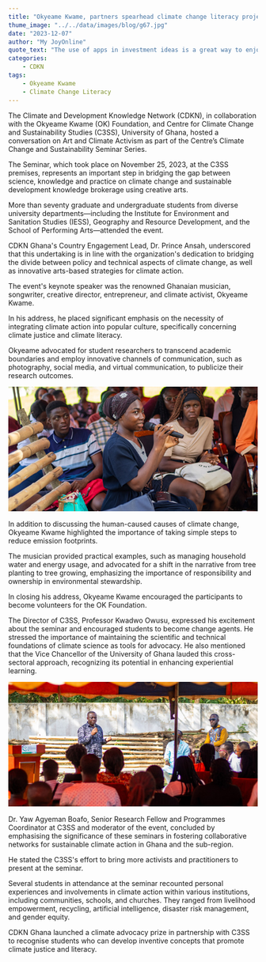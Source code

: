 ```yaml
---
title: "Okyeame Kwame, partners spearhead climate change literacy project."
thume_image: "../../data/images/blog/g67.jpg"
date: "2023-12-07"
author: "My JoyOnline"
quote_text: "The use of apps in investment ideas is a great way to enjoy the convenience."
categories:
    - CDKN
tags:
    - Okyeame Kwame
    - Climate Change Literacy
---
```


The Climate and Development Knowledge Network (CDKN), in collaboration with the Okyeame Kwame (OK) Foundation, and Centre for Climate Change and Sustainability Studies (C3SS), University of Ghana, hosted a conversation on Art and Climate Activism as part of the Centre’s Climate Change and Sustainability Seminar Series.

The Seminar, which took place on November 25, 2023, at the C3SS premises, represents an important step in bridging the gap between science, knowledge and practice on climate change and sustainable development knowledge brokerage using creative arts.

More than seventy graduate and undergraduate students from diverse university departments—including the Institute for Environment and Sanitation Studies (IESS), Geography and Resource Development, and the School of Performing Arts—attended the event.

CDKN Ghana's Country Engagement Lead, Dr. Prince Ansah, underscored that this undertaking is in line with the organization's dedication to bridging the divide between policy and technical aspects of climate change, as well as innovative arts-based strategies for climate action.

The event's keynote speaker was the renowned Ghanaian musician, songwriter, creative director, entrepreneur, and climate activist, Okyeame Kwame.

In his address, he placed significant emphasis on the necessity of integrating climate action into popular culture, specifically concerning climate justice and climate literacy.

Okyeame advocated for student researchers to transcend academic boundaries and employ innovative channels of communication, such as photography, social media, and virtual communication, to publicize their research outcomes.

![Image](../../data/images/blog/g68.jpg "#")

In addition to discussing the human-caused causes of climate change, Okyeame Kwame highlighted the importance of taking simple steps to reduce emission footprints.

The musician provided practical examples, such as managing household water and energy usage, and advocated for a shift in the narrative from tree planting to tree growing, emphasizing the importance of responsibility and ownership in environmental stewardship.

In closing his address, Okyeame Kwame encouraged the participants to become volunteers for the OK Foundation.

The Director of C3SS, Professor Kwadwo Owusu, expressed his excitement about the seminar and encouraged students to become change agents. He stressed the importance of maintaining the scientific and technical foundations of climate science as tools for advocacy. He also mentioned that the Vice Chancellor of the University of Ghana lauded this cross-sectoral approach, recognizing its potential in enhancing experiential learning.

![Image](../../data/images/blog/g69.jpg "#")

Dr. Yaw Agyeman Boafo, Senior Research Fellow and Programmes Coordinator at C3SS and moderator of the event, concluded by emphasising the significance of these seminars in fostering collaborative networks for sustainable climate action in Ghana and the sub-region.

He stated the C3SS's effort to bring more activists and practitioners to present at the seminar.

Several students in attendance at the seminar recounted personal experiences and involvements in climate action within various institutions, including communities, schools, and churches. They ranged from livelihood empowerment, recycling, artificial intelligence, disaster risk management, and gender equity.

CDKN Ghana launched a climate advocacy prize in partnership with C3SS to recognise students who can develop inventive concepts that promote climate justice and literacy.

<!-- > Contrary to popular belief not simply random has roots in a piece of classical Latin literature making it over 2000 years old Latin professort looked up one of the more.

Contrary to popular belief, Lorem Ipsum is not simply random text. It has roots in a piece of classical literature from 459, making it over 2000 years old. Richard McClintock, a Latin professor at Virginia looked up one of the more obscure Latin words, consectetur, from a Lorem Ipsum passage, and going through the cites of the word in classical literature, discovered the undoubtable source. Lorem Ipsum comes from written in 45 BC. This book is a treatise on the theory.

Contrary to popular belief, Lorem Ipsum is not simply random text. It has roots in a piece of classical literature from 459, making it over 2000 years old. Richard McClintock, a Latin professor at Virginia looked up one of the more obscure Latin words, consectetur, from a Lorem Ipsum passage, and going through the cites of the word in classical literature.

<div class="row mt-5 mb-5">
    <div class="col-sm-4">
        <img class="w-100 mb-xs-30" src="../../data/images/blog/s1.jpg" alt="Image-Givest">
    </div>
    <div class="col-sm-4">
        <img class="w-100 mb-xs-30" src="../../data/images/blog/s2.jpg" alt="Image-Givest">
    </div>
    <div class="col-sm-4">
        <img class="w-100" src="../../data/images/blog/s3.jpg" alt="Image-Givest">
    </div>
</div>

#### Children Education Needs For Change The World.

Contrary to popular belief, Lorem Ipsum is not simply random text. It has roots in a piece of classical literature from 459, making it over 2000 years old. Richard McClintock, a Latin professor at Virginia looked up one of the more obscure Latin words, consectetur, from a Lorem Ipsum passage, and going through the cites of the word in classical literature, discovered the undoubtable source. Lorem Ipsum comes from written in 45 BC. This book is a treatise on the theory.

Contrary to popular belief, Lorem Ipsum is not simply random text. It has roots in a piece of classical literature from 459, making it over 2000 years old. Richard McClintock, a Latin professor at Virginia looked up one of the more obscure Latin words, consectetur, from a Lorem Ipsum passage, and going through the cites of the word in classical literature. -->
